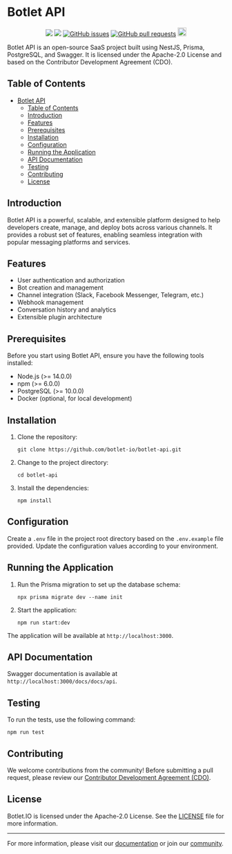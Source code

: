 # Botlet API

<p align="center"><a href="#license">
<a href="https://app.snyk.io/test/github/Botlet-IO/botlet-api" alt="FOSSA Status"><img src="https://snyk.io/test/github/Botlet-IO/botlet-api/badge.svg"/></a>
<a href="https://app.fossa.com/projects/git%2Bgithub.com%2FBotlet-IO%2Fbotlet-api?ref=badge_shield&issueType=license" alt="FOSSA Status"><img src="https://app.fossa.com/api/projects/git%2Bgithub.com%2FBotlet-IO%2Fbotlet-api.svg?type=shield&issueType=license"/></a>
<a href="https://github.com/Botlet-IO/botlet-api/issues">
<img src="https://img.shields.io/github/issues/Botlet-IO/botlet-api.svg" alt="GitHub issues" /></a>
<a href="https://github.com/Botlet-IO/botlet-api/pulls">
<img src="https://img.shields.io/github/issues-pr/Botlet-IO/botlet-api.svg" alt="GitHub pull requests" /></a>
<img src="https://img.shields.io/badge/PRs-welcome-brightgreen.svg?style=flat-square" height="20px">
</p>

Botlet API is an open-source SaaS project built using NestJS, Prisma, PostgreSQL, and Swagger. It is licensed under the Apache-2.0 License and based on the Contributor Development Agreement (CDO).

## Table of Contents

- [Botlet API](#botlet-api)
  - [Table of Contents](#table-of-contents)
  - [Introduction](#introduction)
  - [Features](#features)
  - [Prerequisites](#prerequisites)
  - [Installation](#installation)
  - [Configuration](#configuration)
  - [Running the Application](#running-the-application)
  - [API Documentation](#api-documentation)
  - [Testing](#testing)
  - [Contributing](#contributing)
  - [License](#license)

## Introduction

Botlet API is a powerful, scalable, and extensible platform designed to help developers create, manage, and deploy bots across various channels. It provides a robust set of features, enabling seamless integration with popular messaging platforms and services.

## Features

- User authentication and authorization
- Bot creation and management
- Channel integration (Slack, Facebook Messenger, Telegram, etc.)
- Webhook management
- Conversation history and analytics
- Extensible plugin architecture

## Prerequisites

Before you start using Botlet API, ensure you have the following tools installed:

- Node.js (>= 14.0.0)
- npm (>= 6.0.0)
- PostgreSQL (>= 10.0.0)
- Docker (optional, for local development)

## Installation

1. Clone the repository:

   ```
   git clone https://github.com/botlet-io/botlet-api.git
   ```

2. Change to the project directory:

   ```
   cd botlet-api
   ```

3. Install the dependencies:

   ```
   npm install
   ```

## Configuration

Create a `.env` file in the project root directory based on the `.env.example` file provided. Update the configuration values according to your environment.

## Running the Application

1. Run the Prisma migration to set up the database schema:

   ```
   npx prisma migrate dev --name init
   ```

2. Start the application:

   ```
   npm run start:dev
   ```

The application will be available at `http://localhost:3000`.

## API Documentation

Swagger documentation is available at `http://localhost:3000/docs/docs/api`.

## Testing

To run the tests, use the following command:

```
npm run test
```

## Contributing

We welcome contributions from the community! Before submitting a pull request, please review our [Contributor Development Agreement (CDO)](CONTRIBUTING.md).

## License

Botlet.IO is licensed under the Apache-2.0 License. See the [LICENSE](LICENSE) file for more information.

---

For more information, please visit our [documentation](https://docs.botlet.io/) or join our [community](https://discord.botlet.io/).
